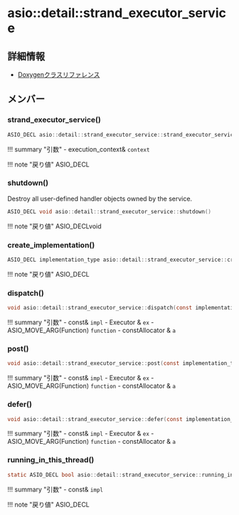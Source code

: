 # asio::detail::strand_executor_service



## 詳細情報

- [Doxygenクラスリファレンス](https://lang-ship.com/reference/ESP32/latest/classasio_1_1detail_1_1strand__executor__service.html)

## メンバー



### strand_executor_service()



```c
ASIO_DECL asio::detail::strand_executor_service::strand_executor_service(execution_context &context)
```

!!! summary "引数"
	- execution_context& `context` 

!!! note "戻り値"
	ASIO_DECL



### shutdown()
Destroy all user-defined handler objects owned by the service.


```c
ASIO_DECL void asio::detail::strand_executor_service::shutdown()
```

!!! note "戻り値"
	ASIO_DECLvoid



### create_implementation()



```c
ASIO_DECL implementation_type asio::detail::strand_executor_service::create_implementation()
```

!!! note "戻り値"
	ASIO_DECL



### dispatch()



```c
void asio::detail::strand_executor_service::dispatch(const implementation_type &impl, Executor &ex, ASIO_MOVE_ARG(Function) function, const Allocator &a)
```

!!! summary "引数"
	- const& `impl` 
	- Executor & `ex` 
	- ASIO_MOVE_ARG(Function) `function` 
	- constAllocator & `a` 



### post()



```c
void asio::detail::strand_executor_service::post(const implementation_type &impl, Executor &ex, ASIO_MOVE_ARG(Function) function, const Allocator &a)
```

!!! summary "引数"
	- const& `impl` 
	- Executor & `ex` 
	- ASIO_MOVE_ARG(Function) `function` 
	- constAllocator & `a` 



### defer()



```c
void asio::detail::strand_executor_service::defer(const implementation_type &impl, Executor &ex, ASIO_MOVE_ARG(Function) function, const Allocator &a)
```

!!! summary "引数"
	- const& `impl` 
	- Executor & `ex` 
	- ASIO_MOVE_ARG(Function) `function` 
	- constAllocator & `a` 



### running_in_this_thread()



```c
static ASIO_DECL bool asio::detail::strand_executor_service::running_in_this_thread(const implementation_type &impl)
```

!!! summary "引数"
	- const& `impl` 

!!! note "戻り値"
	ASIO_DECL



